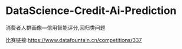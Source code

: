 # DataScience-Credit-Ai-Prediction
消费者人群画像—信用智能评分,回归类问题

比赛链接:https://www.datafountain.cn/competitions/337

